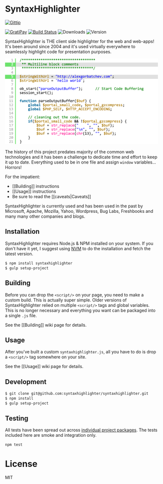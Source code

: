# SyntaxHighlighter

[![Gittip](http://img.shields.io/gittip/alexgorbatchev.svg)](https://www.gittip.com/syntaxhighlighter/)

[![GratiPay](https://img.shields.io/gratipay/user/alexgorbatchev.svg)](https://gratipay.com/alexgorbatchev/)
[![Build Status](https://travis-ci.org/syntaxhighlighter/theme-swift.svg)](https://travis-ci.org/syntaxhighlighter/syntaxhighlighter)
![Downloads](https://img.shields.io/npm/dm/syntaxhighlighter.svg)
![Version](https://img.shields.io/npm/v/syntaxhighlighter.svg)

SyntaxHighlighter is THE client side highlighter for the web and web-apps! It's been around since 2004 and it's used virtually everywhere to seamlessly highlight code for presentation purposes.

<img src="screenshot.png" width="640"/>

The history of this project predates majority of the common web technologies and it has been a challenge to dedicate time and effort to keep it up to date. Everything used to be in one file and assign `window` variables... Horrors!

For the impatient:

* [[Building]] instructions
* [[Usage]] instructions
* Be sure to read the [[caveats|Caveats]]

SyntaxHighlighter is currently used and has been used in the past by Microsoft, Apache, Mozilla, Yahoo, Wordpress, Bug Labs, Freshbooks and many many other companies and blogs.

## Installation

SyntaxHighlighter requires Node.js & NPM installed on your system. If you don't have it yet, I suggest using [NVM](https://github.com/creationix/nvm) to do the installation and fetch the latest version.

```
$ npm install syntaxhighlighter
$ gulp setup-project
```

## Building

Before you can drop the `<script/>` on your page, you need to make a custom build. This is actually super simple. Older versions of SyntaxHighlighter relied on multiple `<script/>` tags and global variables. This is no longer necessary and everything you want can be packaged into a single `.js` file.

See the [[Building]] wiki page for details.

## Usage

After you've built a custom `syntaxhighlighter.js`, all you have to do is drop a `<script/>` tag somewhere on your site.

See the [[Usage]] wiki page for details.

## Development

```
$ git clone git@github.com:syntaxhighlighter/syntaxhighlighter.git
$ npm install
$ gulp setup-project
```

## Testing

All tests have been spread out across [individual project packages](https://github.com/syntaxhighlighter). The tests included here are smoke and integration only.

```
npm test
```

# License

MIT
